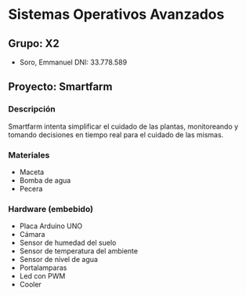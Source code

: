 # Sistemas Operativos Avanzados

## Grupo: X2
- Soro, Emmanuel DNI: 33.778.589

## Proyecto: Smartfarm
### Descripción
Smartfarm intenta simplificar el cuidado de las plantas, monitoreando y tomando decisiones en tiempo real para el cuidado de las mismas.

### Materiales
* Maceta
*	Bomba de agua
* Pecera 

### Hardware (embebido)
* Placa Arduino UNO
* Cámara
* Sensor de humedad del suelo 
* Sensor de temperatura del ambiente
* Sensor de nivel de agua
* Portalamparas
* Led con PWM
* Cooler


